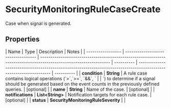 # SecurityMonitoringRuleCaseCreate

Case when signal is generated.

## Properties

| Name              | Type                               | Description                                                                                                      | Notes      |
| ----------------- | ---------------------------------- | ---------------------------------------------------------------------------------------------------------------- | ---------- | ----------------------------------------------------------------------------------------------------------------- | ---------- |
| **condition**     | **String**                         | A rule case contains logical operations (&#x60;&gt;&#x60;,&#x60;&gt;&#x3D;&#x60;, &#x60;&amp;&amp;&#x60;, &#x60; |            | &#x60;) to determine if a signal should be generated based on the event counts in the previously defined queries. | [optional] |
| **name**          | **String**                         | Name of the case.                                                                                                | [optional] |
| **notifications** | **List&lt;String&gt;**             | Notification targets for each rule case.                                                                         | [optional] |
| **status**        | **SecurityMonitoringRuleSeverity** |                                                                                                                  |
